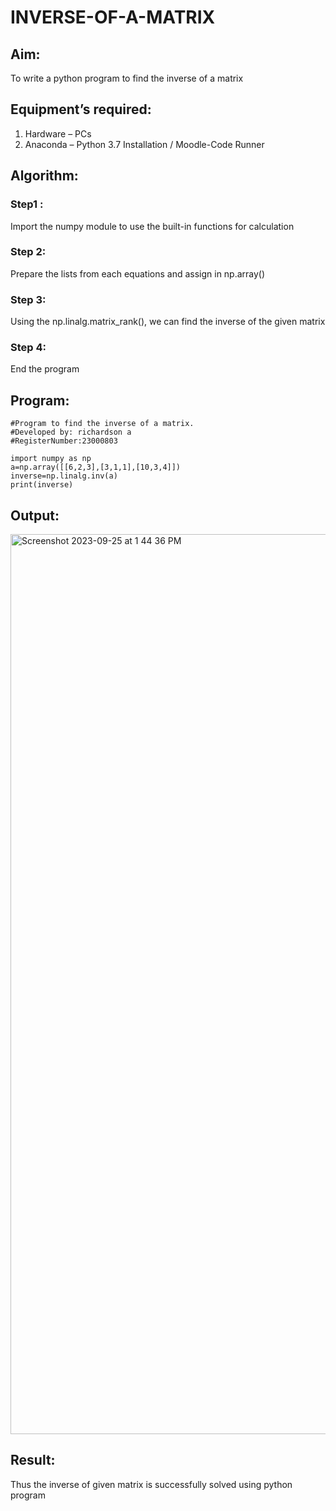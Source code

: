 # INVERSE-OF-A-MATRIX
## Aim:
To write a python program to find the inverse of a matrix
## Equipment’s required:
1. 	Hardware – PCs
2. 	Anaconda – Python 3.7 Installation / Moodle-Code Runner
## Algorithm:
### Step1 : 
Import the numpy module to use the built-in functions for calculation

### Step 2: 
Prepare the lists from each equations and assign in np.array()

### Step 3: 
Using the np.linalg.matrix_rank(), we can find the inverse of the given matrix

### Step 4: 
End the program

## Program:
```
#Program to find the inverse of a matrix.
#Developed by: richardson a 
#RegisterNumber:23000803

import numpy as np
a=np.array([[6,2,3],[3,1,1],[10,3,4]])
inverse=np.linalg.inv(a)
print(inverse)

```
## Output:

<img width="1440" alt="Screenshot 2023-09-25 at 1 44 36 PM" src="https://github.com/Richard01072002/INVERSE-OF-A-MATRIX/assets/141472248/ade7cd69-255f-48a6-aa2d-c558653a6b90">


## Result:
Thus the inverse of given matrix is successfully solved using python program

